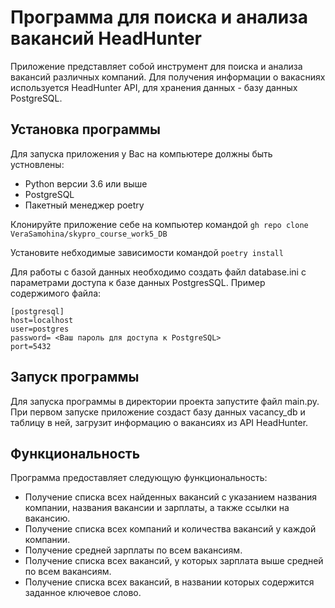 # Программа для поиска и анализа вакансий HeadHunter
Приложение представляет собой инструмент для поиска и анализа вакансий различных компаний.
Для получения информации о вакасниях используется HeadHunter API, для хранения данных - базу данных PostgreSQL.
## Установка программы
Для запуска приложения у Вас на компьютере должны быть устновлены:
* Python версии 3.6 или выше
* PostgreSQL
* Пакетный менеджер poetry
  
Клонируйте приложение себе на компьютер командой
`gh repo clone VeraSamohina/skypro_course_work5_DB`

Установите небходимые зависимости командой 
`poetry install`

Для работы с базой данных необходимо создать файл database.ini с параметрами доступа к базе данных PostgresSQL.
Пример содержимого файла:
```
[postgresql]
host=localhost
user=postgres
password= <Ваш пароль для доступа к PostgreSQL>
port=5432
```

## Запуск программы
Для запуска программы в директории проекта запустите файл main.py.
При первом запуске приложение создаст базу данных vacancy_db и таблицу в ней,
загрузит информацию о вакансиях из API HeadHunter.

## Функциональность
Программа предоставляет следующую функциональность:
* Получение списка всех найденных вакансий с указанием названия компании, названия
вакансии и зарплаты, а также ссылки на вакансию.
* Получение списка всех компаний и количества вакансий у каждой компании.
* Получение средней зарплаты по всем вакансиям.
* Получение списка всех вакансий, у которых зарплата выше средней по всем вакансиям.
* Получение списка всех вакансий, в названии которых содержится заданное ключевое слово.
